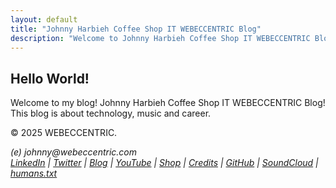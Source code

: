 ```yaml
---
layout: default
title: "Johnny Harbieh Coffee Shop IT WEBECCENTRIC Blog"
description: "Welcome to Johnny Harbieh Coffee Shop IT WEBECCENTRIC Blog. This blog is about technology, music and career."
---
```


<section>
  <h2>Hello World!</h2>
  <p>Welcome to my blog! Johnny Harbieh Coffee Shop IT WEBECCENTRIC Blog! This blog is about technology, music and career.</p>
</section>

<footer class="footer">
  <p>&copy; 2025 WEBECCENTRIC.</p>
  <address>(e) johnny@webeccentric.com <br />
    <a href="https://www.linkedin.com/in/jharbieh">LinkedIn</a> |
    <a href="https://twitter.com/jharbieh">Twitter</a> |
    <a href="https://johnnyharbieh.wordpress.com/">Blog</a> |
    <a href="https://www.youtube.com/@johnnyharbieh">YouTube</a> |
    <a href="https://coffee-shop-it.creator-spring.com/">Shop</a> |
    <a href="credits.html">Credits</a> |
    <a href="https://github.com/jharbieh">GitHub</a> |
    <a href="https://soundcloud.com/jharbieh">SoundCloud</a> |
    <a href="Humans.txt">humans.txt</a>
  </address>
</footer>
